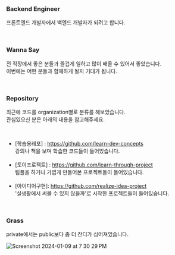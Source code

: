 ### Backend Engineer

프론트엔드 개발자에서 백엔드 개발자가 되려고 합니다. <br />

<br />

### Wanna Say
전 직장에서 좋은 분들과 즐겁게 일하고 많이 배울 수 있어서 좋았습니다. <br />
이번에는 어떤 분들과 함께하게 될지 기대가 됩니다.


<br />

### Repository
최근에 코드를 organization별로 분류를 해보았습니다. <br />
관심있으신 분은 아래의 내용을 참고해주세요.

<br />

- [학습용레포] : https://github.com/learn-dev-concepts <br />
  강의나 책을 보며 학습한 코드들이 들어있습니다. <br />
  <br />
- [토이프로젝트] : https://github.com/learn-through-project <br />
  팀플을 하거나 가볍게 만들어본 프로젝트들이 들어있습니다. <br />
  <br />
- [아이디어구현]: https://github.com/realize-idea-project <br />
  '실생활에서 써볼 수 있지 않을까'로 시작한 프로젝트들이 들어있습니다. <br />


<br />


### Grass
private에서는 public보다 좀 더 잔디가 심어져있습니다.

![Screenshot 2024-01-09 at 7 30 29 PM](https://github.com/devsince2021/devsince2021/assets/77978026/269dafe0-b92d-4ac5-902c-9071b0d02d45)
